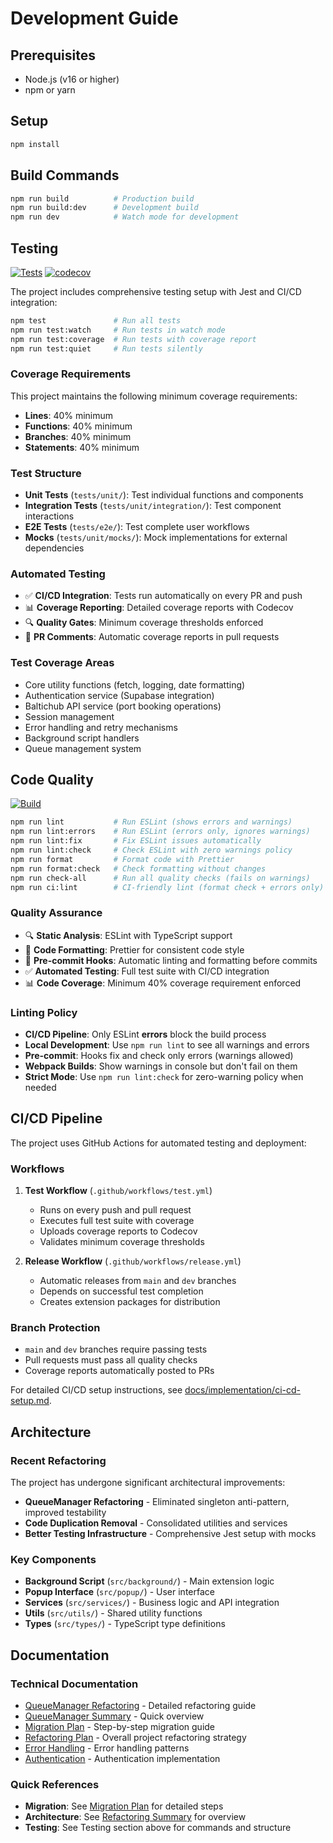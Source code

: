# Development Guide

## Prerequisites

- Node.js (v16 or higher)
- npm or yarn

## Setup

```bash
npm install
```

## Build Commands

```bash
npm run build          # Production build
npm run build:dev      # Development build
npm run dev            # Watch mode for development
```

## Testing

[![Tests](https://github.com/JustPrivetProject/booking-system-plugin/actions/workflows/test.yml/badge.svg)](https://github.com/JustPrivetProject/booking-system-plugin/actions/workflows/test.yml)
[![codecov](https://codecov.io/gh/JustPrivetProject/booking-system-plugin/branch/main/graph/badge.svg)](https://codecov.io/gh/JustPrivetProject/booking-system-plugin)

The project includes comprehensive testing setup with Jest and CI/CD integration:

```bash
npm test               # Run all tests
npm run test:watch     # Run tests in watch mode
npm run test:coverage  # Run tests with coverage report
npm run test:quiet     # Run tests silently
```

### Coverage Requirements

This project maintains the following minimum coverage requirements:

- **Lines**: 40% minimum
- **Functions**: 40% minimum
- **Branches**: 40% minimum
- **Statements**: 40% minimum

### Test Structure

- **Unit Tests** (`tests/unit/`): Test individual functions and components
- **Integration Tests** (`tests/unit/integration/`): Test component interactions
- **E2E Tests** (`tests/e2e/`): Test complete user workflows
- **Mocks** (`tests/unit/mocks/`): Mock implementations for external dependencies

### Automated Testing

- ✅ **CI/CD Integration**: Tests run automatically on every PR and push
- 📊 **Coverage Reporting**: Detailed coverage reports with Codecov
- 🔍 **Quality Gates**: Minimum coverage thresholds enforced
- 📝 **PR Comments**: Automatic coverage reports in pull requests

### Test Coverage Areas

- Core utility functions (fetch, logging, date formatting)
- Authentication service (Supabase integration)
- Baltichub API service (port booking operations)
- Session management
- Error handling and retry mechanisms
- Background script handlers
- Queue management system

## Code Quality

[![Build](https://github.com/JustPrivetProject/booking-system-plugin/actions/workflows/release.yml/badge.svg)](https://github.com/JustPrivetProject/booking-system-plugin/actions/workflows/release.yml)

```bash
npm run lint           # Run ESLint (shows errors and warnings)
npm run lint:errors    # Run ESLint (errors only, ignores warnings)
npm run lint:fix       # Fix ESLint issues automatically
npm run lint:check     # Check ESLint with zero warnings policy
npm run format         # Format code with Prettier
npm run format:check   # Check formatting without changes
npm run check-all      # Run all quality checks (fails on warnings)
npm run ci:lint        # CI-friendly lint (format check + errors only)
```

### Quality Assurance

- 🔍 **Static Analysis**: ESLint with TypeScript support
- 🎨 **Code Formatting**: Prettier for consistent code style
- 🔄 **Pre-commit Hooks**: Automatic linting and formatting before commits
- ✅ **Automated Testing**: Full test suite with CI/CD integration
- 📊 **Code Coverage**: Minimum 40% coverage requirement enforced

### Linting Policy

- **CI/CD Pipeline**: Only ESLint **errors** block the build process
- **Local Development**: Use `npm run lint` to see all warnings and errors
- **Pre-commit**: Hooks fix and check only errors (warnings allowed)
- **Webpack Builds**: Show warnings in console but don't fail on them
- **Strict Mode**: Use `npm run lint:check` for zero-warning policy when needed

## CI/CD Pipeline

The project uses GitHub Actions for automated testing and deployment:

### Workflows

1. **Test Workflow** (`.github/workflows/test.yml`)
    - Runs on every push and pull request
    - Executes full test suite with coverage
    - Uploads coverage reports to Codecov
    - Validates minimum coverage thresholds

2. **Release Workflow** (`.github/workflows/release.yml`)
    - Automatic releases from `main` and `dev` branches
    - Depends on successful test completion
    - Creates extension packages for distribution

### Branch Protection

- `main` and `dev` branches require passing tests
- Pull requests must pass all quality checks
- Coverage reports automatically posted to PRs

For detailed CI/CD setup instructions, see [docs/implementation/ci-cd-setup.md](docs/implementation/ci-cd-setup.md).

## Architecture

### Recent Refactoring

The project has undergone significant architectural improvements:

- **QueueManager Refactoring** - Eliminated singleton anti-pattern, improved testability
- **Code Duplication Removal** - Consolidated utilities and services
- **Better Testing Infrastructure** - Comprehensive Jest setup with mocks

### Key Components

- **Background Script** (`src/background/`) - Main extension logic
- **Popup Interface** (`src/popup/`) - User interface
- **Services** (`src/services/`) - Business logic and API integration
- **Utils** (`src/utils/`) - Shared utility functions
- **Types** (`src/types/`) - TypeScript type definitions

## Documentation

### Technical Documentation

- [QueueManager Refactoring](docs/queue-manager-refactoring.md) - Detailed refactoring guide
- [QueueManager Summary](docs/queue-manager-refactoring-summary.md) - Quick overview
- [Migration Plan](docs/queue-manager-migration-plan.md) - Step-by-step migration guide
- [Refactoring Plan](docs/refactoring-plan.md) - Overall project refactoring strategy
- [Error Handling](docs/error-handling.md) - Error handling patterns
- [Authentication](docs/isAppAuth.md) - Authentication implementation

### Quick References

- **Migration**: See [Migration Plan](docs/queue-manager-migration-plan.md) for detailed steps
- **Architecture**: See [Refactoring Summary](docs/queue-manager-refactoring-summary.md) for overview
- **Testing**: See Testing section above for commands and structure
